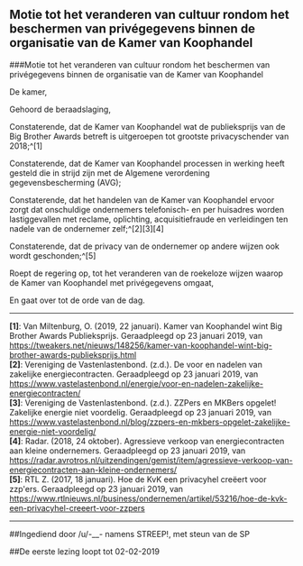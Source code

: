 ## Motie tot het veranderen van cultuur rondom het beschermen van privégegevens binnen de organisatie van de Kamer van Koophandel 
 
###Motie tot het veranderen van cultuur rondom het beschermen van privégegevens binnen de organisatie van de Kamer van Koophandel

De kamer,

Gehoord de beraadslaging,

Constaterende, dat de Kamer van Koophandel wat de publieksprijs van de Big Brother Awards betreft is uitgeroepen tot grootste privacyschender van 2018;^[1]

Constaterende, dat de Kamer van Koophandel processen in werking heeft gesteld die in strijd zijn met de Algemene verordening gegevensbescherming (AVG);

Constaterende, dat het handelen van de Kamer van Koophandel ervoor zorgt dat onschuldige ondernemers telefonisch- en per huisadres worden lastiggevallen met reclame, oplichting, acquisitiefraude en verleidingen ten nadele van de ondernemer zelf;^[2][3][4]

Constaterende, dat de privacy van de ondernemer op andere wijzen ook wordt geschonden;^[5]

Roept de regering op, tot het veranderen van de roekeloze wijzen waarop de Kamer van Koophandel met privégegevens omgaat,

En gaat over tot de orde van de dag.

---

**[1]**: Van Miltenburg, O. (2019, 22 januari). Kamer van Koophandel wint Big Brother Awards Publieksprijs. Geraadpleegd op 23 januari 2019, van https://tweakers.net/nieuws/148256/kamer-van-koophandel-wint-big-brother-awards-publieksprijs.html  
**[2]**: Vereniging de Vastenlastenbond. (z.d.). De voor en nadelen van zakelijke energiecontracten. Geraadpleegd op 23 januari 2019, van https://www.vastelastenbond.nl/energie/voor-en-nadelen-zakelijke-energiecontracten/  
**[3]**: Vereniging de Vastenlastenbond. (z.d.). ZZPers en MKBers opgelet! Zakelijke energie niet voordelig. Geraadpleegd op 23 januari 2019, van https://www.vastelastenbond.nl/blog/zzpers-en-mkbers-opgelet-zakelijke-energie-niet-voordelig/  
**[4]**: Radar. (2018, 24 oktober). Agressieve verkoop van energiecontracten aan kleine ondernemers. Geraadpleegd op 23 januari 2019, van https://radar.avrotros.nl/uitzendingen/gemist/item/agressieve-verkoop-van-energiecontracten-aan-kleine-ondernemers/  
**[5]**: RTL Z. (2017, 18 januari). Hoe de KvK een privacyhel creëert voor zzp'ers. Geraadpleegd op 23 januari 2019, van https://www.rtlnieuws.nl/business/ondernemen/artikel/53216/hoe-de-kvk-een-privacyhel-creeert-voor-zzpers

---

##Ingediend door /u/-___-_ namens STREEP!, met steun van de SP

##De eerste lezing loopt tot 02-02-2019